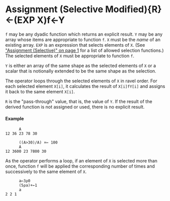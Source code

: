 




<h1 class="heading"><span class="name">Assignment (Selective Modified)</span><span class="command">{R}←(EXP X)f←Y</span></h1>

`f` may be any dyadic function which returns an explicit result.  `Y` may be any array whose items are appropriate to function `f`.  `X` must be the *name* of an existing array.  `EXP` is an expression that selects elements of `X`. (See ["Assignment (Selective)" on page 1](../../primitive-functions/primitive-functions-a-z/primitive-functions-a-z/assignment-selective.md) for a list of allowed selection functions.)  The selected elements of `X` must be appropriate to function `f`.


`Y` is either an array of the same shape as the selected elements of `X` or a scalar that is notionally extended to be the same shape as the selection.


The operator loops through the selected elements of `X` in ravel order. For each selected element `X[i]`,     it calculates the result of `X[i]fY[i]` and assigns it back to the same element `X[i]`.



`R` is the "pass-through" value, that is, the value of `Y`.  If the result of the derived function is not assigned or used, there is no explicit result.

#### Example
```apl
      A
12 36 23 78 30
 
      ((A>30)/A) ×← 100
      A
12 3600 23 7800 30
```


As the operator performs a loop, if an element of `X` is selected more than once,  function `f` will be applied the corresponding number of times and successively to the same element of `X`.
```apl
      a←3⍴0
      (5⍴a)+←1
      a
2 2 1
```


